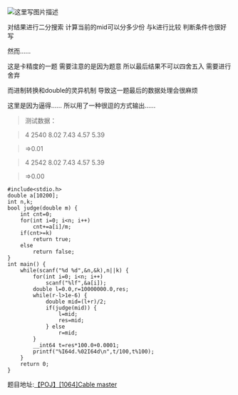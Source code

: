 ![这里写图片描述](http://img.blog.csdn.net/20160726173534450)

对结果进行二分搜索
计算当前的mid可以分多少份
与k进行比较
判断条件也很好写

然而……

这是卡精度的一题
需要注意的是因为题意
所以最后结果不可以四舍五入
需要进行舍弃

而进制转换和double的灵异机制
导致这一题最后的数据处理会很麻烦

这里是因为逼得……
所以用了一种很逗的方式输出……

>测试数据：

> 4 2540
8.02
7.43
4.57
5.39

>=>0.01

>4 2542
8.02
7.43
4.57
5.39

>=>0.00

```
#include<stdio.h>
double a[10200];
int n,k;
bool judge(double m) {
	int cnt=0;
	for(int i=0; i<n; i++)
		cnt+=a[i]/m;
	if(cnt>=k)
		return true;
	else
		return false;
}
int main() {
	while(scanf("%d %d",&n,&k),n||k) {
		for(int i=0; i<n; i++)
			scanf("%lf",&a[i]);
		double l=0.0,r=10000000.0,res;
		while(r-l>1e-6) {
			double mid=(l+r)/2;
			if(judge(mid)) {
				l=mid;
				res=mid;
			} else
				r=mid;
		}
		__int64 t=res*100.0+0.0001;
		printf("%I64d.%02I64d\n",t/100,t%100);
	}
	return 0;
}

```

题目地址:[【POJ】[1064]Cable master](http://poj.org/problem?id=1064)